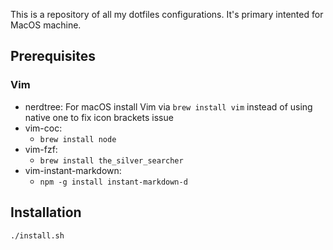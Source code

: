 This is a repository of all my dotfiles configurations. It's primary intented for MacOS machine.

## Prerequisites

### Vim

- nerdtree: For macOS install Vim via `brew install vim` instead of using native one to fix icon brackets issue
- vim-coc: 
  - `brew install node`
- vim-fzf: 
  - `brew install the_silver_searcher`
- vim-instant-markdown:
  - `npm -g install instant-markdown-d`


## Installation

```
./install.sh
```

